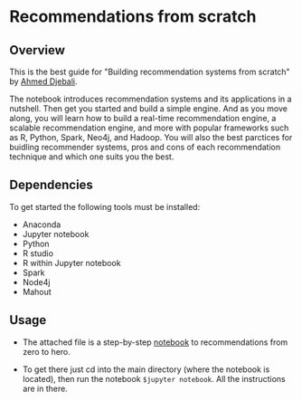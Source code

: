 # Recommendations from scratch

## Overview

This is the best guide for "Building recommendation systems from scratch" by [Ahmed Djebali](https://goo.gl/dV9EkX).

The notebook introduces recommendation systems and its applications in a nutshell. Then get you started and build a simple engine. And as you move along, you will learn how to build a real-time recommendation engine, a scalable recommendation engine, and more with popular frameworks such as R, Python, Spark, Neo4j, and Hadoop. You will also the best parctices for buidling recommender systems, pros and cons of each recommendation technique and which one suits you the best.

## Dependencies

To get started the following tools must be installed:

* Anaconda
* Jupyter notebook
* Python 
* R studio 
* R within Jupyter notebook
* Spark 
* Node4j
* Mahout 

## Usage 

* The attached file is a step-by-step [notebook](https://github.com/a-djebali/recommendations-from-scratch-/blob/master/Recommendations%20from%20scratch%20.ipynb) to recommendations from zero to hero.

* To get there just cd into the main directory (where the notebook is located), then run the notebook ```$jupyter notebook```. All the instructions are in there.

